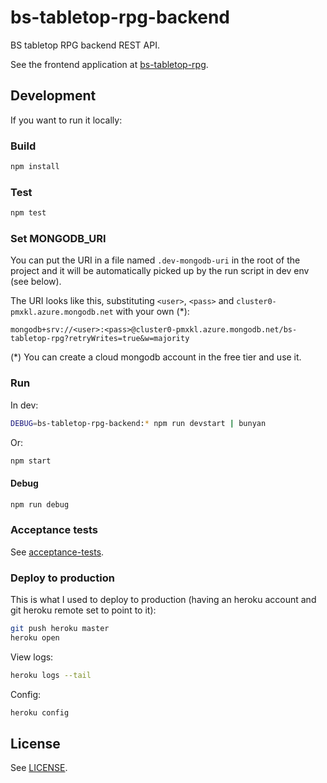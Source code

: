 # bs-tabletop-rpg-backend

BS tabletop RPG backend REST API.

See the frontend application at [bs-tabletop-rpg](https://github.com/cfriaszapater/bs-tabletop-rpg).

## Development

If you want to run it locally:

### Build

```sh
npm install
```

### Test

```sh
npm test
```

### Set MONGODB_URI

You can put the URI in a file named `.dev-mongodb-uri` in the root of the project and it will be automatically picked up by the run script in dev env (see below).

The URI looks like this, substituting `<user>`, `<pass>` and `cluster0-pmxkl.azure.mongodb.net` with your own (*):

`mongodb+srv://<user>:<pass>@cluster0-pmxkl.azure.mongodb.net/bs-tabletop-rpg?retryWrites=true&w=majority`

(*) You can create a cloud mongodb account in the free tier and use it.

### Run

In dev:

```sh
DEBUG=bs-tabletop-rpg-backend:* npm run devstart | bunyan
```

Or:

```sh
npm start
```

#### Debug

```sh
npm run debug
```

### Acceptance tests

See [acceptance-tests](./acceptance-tests/README.md).

### Deploy to production

This is what I used to deploy to production (having an heroku account and git heroku remote set to point to it):

```sh
git push heroku master
heroku open
```

View logs:

```sh
heroku logs --tail
```

Config:

```sh
heroku config
```

## License

See [LICENSE](./LICENSE).
